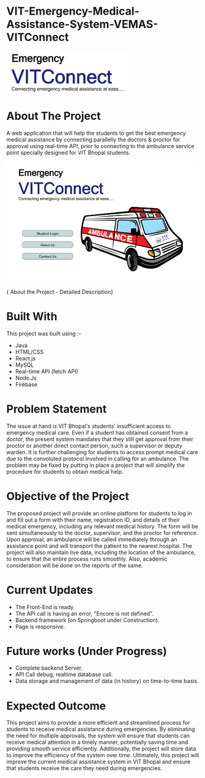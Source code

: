 # VIT-Emergency-Medical-Assistance-System-VEMAS- VITConnect

<!-- PROJECT LOGO -->
<p align-items="center">
<img width="320px" src="https://github.com/sankalp20/Emergency/blob/master/src/images/Logo.png"/>

<!-- ABOUT THE PROJECT -->
# About The Project
A web application that will help the students to get the best emergency medical assistance by connecting parallelly the doctors & proctor for approval using real-time API, prior to connecting to the ambulance service point specially designed for VIT Bhopal students.

<p align-items="center">
<img width="640px" src="https://github.com/sankalp20/Emergency/blob/master/src/images/Emergency%20VIT%20Connect.png"/>

{ About the Project - Detailed Description}
    
# Built With

This project was built using :-

- Java
- HTML/CSS
- React.js
- MySQL
- Real-time API (fetch API)
- Node.Js
- Firebase

# Problem Statement
The issue at hand is VIT Bhopal's students' insufficient access to emergency medical care. Even if a student has obtained consent from a doctor, the present system mandates that they still get approval from their proctor or another direct contact person, such a supervisor or deputy warden. It is further challenging for students to access prompt medical care due to the convoluted protocol involved in calling for an ambulance. The problem may be fixed by putting in place a project that will simplify the procedure for students to obtain medical help.

# Objective of the Project
The proposed project will provide an online platform for students to log in and fill out a form with their name, registration ID, and details of their medical emergency, including any relevant medical history. The form will be sent simultaneously to the doctor, supervisor, and the proctor for reference. Upon approval, an ambulance will be called immediately through an assistance point and will transport the patient to the nearest hospital. The project will also maintain live data, including the location of the ambulance, to ensure that the entire process runs smoothly. Also, academic consideration will be done on the reports of the same.

# Current Updates
- The Front-End is ready.
- The API call is having an error, "Encore is not defined".
- Backend framework (on Springboot under Construction).
- Page is responsive.
  
# Future works (Under Progress)
- Complete backend Server.
- API Call debug, realtime database call.
- Data storage and management of data (in history) on time-to-time basis.

# Expected Outcome
This project aims to provide a more efficient and streamlined process for students to receive medical assistance during emergencies. By eliminating the need for multiple approvals, the system will ensure that students can receive medical attention in a timely manner, potentially saving time and providing smooth service efficiently. Additionally, the project will store data to improve the efficiency of the system over time. Ultimately, this project will improve the current medical assistance system in VIT Bhopal and ensure that students receive the care they need during emergencies.




